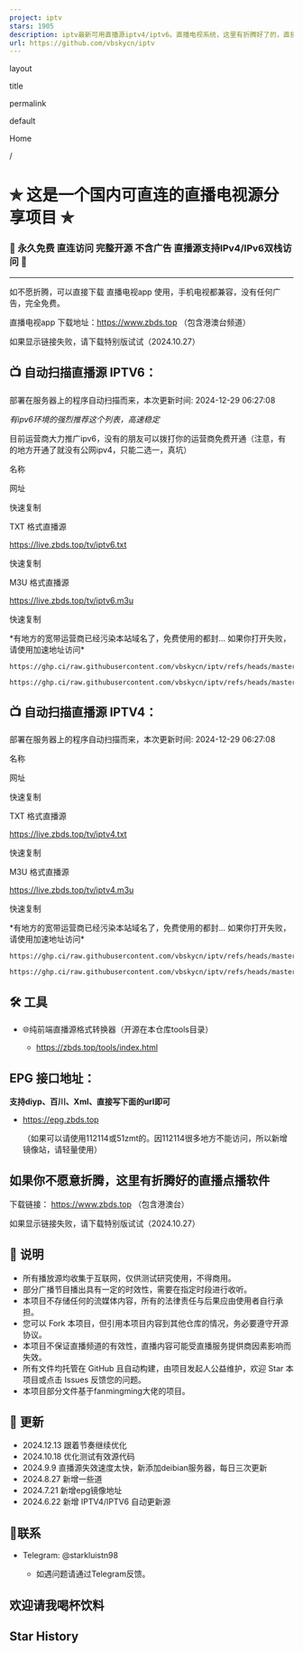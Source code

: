 ```yaml
---
project: iptv
stars: 1905
description: iptv最新可用直播源iptv4/iptv6。直播电视系统，这里有折腾好了的，直接下载用吧。直播电视app电视手机全部兼容。（包含港澳台）
url: https://github.com/vbskycn/iptv
---
```


layout

title

permalink

default

Home

/

✯ 这是一个国内可直连的直播电视源分享项目 ✯
=======================

### 🔕 永久免费 直连访问 完整开源 不含广告 直播源支持IPv4/IPv6双栈访问 🔕

* * *

如不愿折腾，可以直接下载 直播电视app 使用，手机电视都兼容，没有任何广告，完全免费。

直播电视app 下载地址：https://www.zbds.top （包含港澳台频道）

如果显示链接失败，请下载特别版试试（2024.10.27）

📺 自动扫描直播源 IPTV6：
-----------------

部署在服务器上的程序自动扫描而来，本次更新时间: 2024-12-29 06:27:08

_有ipv6环境的强烈推荐这个列表，高速稳定_

目前运营商大力推广ipv6，没有的朋友可以拨打你的运营商免费开通（注意，有的地方开通了就没有公网ipv4，只能二选一，真坑）

名称

网址

快速复制

TXT 格式直播源

https://live.zbds.top/tv/iptv6.txt

快速复制

M3U 格式直播源

https://live.zbds.top/tv/iptv6.m3u

快速复制

\*有地方的宽带运营商已经污染本站域名了，免费使用的都封... 如果你打开失败，请使用加速地址访问\*

```
https://ghp.ci/raw.githubusercontent.com/vbskycn/iptv/refs/heads/master/tv/iptv6.txt
```

```
https://ghp.ci/raw.githubusercontent.com/vbskycn/iptv/refs/heads/master/tv/iptv6.m3u
```

📺 自动扫描直播源 IPTV4：
-----------------

部署在服务器上的程序自动扫描而来，本次更新时间: 2024-12-29 06:27:08

名称

网址

快速复制

TXT 格式直播源

https://live.zbds.top/tv/iptv4.txt

快速复制

M3U 格式直播源

https://live.zbds.top/tv/iptv4.m3u

快速复制

\*有地方的宽带运营商已经污染本站域名了，免费使用的都封... 如果你打开失败，请使用加速地址访问\*

```
https://ghp.ci/raw.githubusercontent.com/vbskycn/iptv/refs/heads/master/tv/iptv4.txt
```

```
https://ghp.ci/raw.githubusercontent.com/vbskycn/iptv/refs/heads/master/tv/iptv4.m3u
```

🛠️ 工具
------

-   🌐纯前端直播源格式转换器（开源在本仓库tools目录）
    
    -   https://zbds.top/tools/index.html

EPG 接口地址：
---------

**支持diyp、百川、Xml、直接写下面的url即可**

-   https://epg.zbds.top
    
    （如果可以请使用112114或51zmt的。因112114很多地方不能访问，所以新增镜像站，请轻量使用）
    

如果你不愿意折腾，这里有折腾好的直播点播软件
----------------------

下载链接： https://www.zbds.top （包含港澳台）

如果显示链接失败，请下载特别版试试（2024.10.27）

📖 说明
-----

-   所有播放源均收集于互联网，仅供测试研究使用，不得商用。
-   部分广播节目播出具有一定的时效性，需要在指定时段进行收听。
-   本项目不存储任何的流媒体内容，所有的法律责任与后果应由使用者自行承担。
-   您可以 Fork 本项目，但引用本项目内容到其他仓库的情况，务必要遵守开源协议。
-   本项目不保证直播频道的有效性，直播内容可能受直播服务提供商因素影响而失效。
-   所有文件均托管在 GitHub 且自动构建，由项目发起人公益维护，欢迎 Star 本项目或点击 Issues 反馈您的问题。
-   本项目部分文件基于fanmingming大佬的项目。

📔 更新
-----

-   2024.12.13 跟着节奏继续优化
-   2024.10.18 优化测试有效源代码
-   2024.9.9 直播源失效速度太快，新添加deibian服务器，每日三次更新
-   2024.8.27 新增一些道
-   2024.7.21 新增epg镜像地址
-   2024.6.22 新增 IPTV4/IPTV6 自动更新源

📱联系
----

-   Telegram: @starkluistn98
    
    -   如遇问题请通过Telegram反馈。

欢迎请我喝杯饮料
--------

Star History
------------

<script> function copyToClipboard(text) { const input = document.createElement('textarea'); input.value = text; document.body.appendChild(input); input.select(); document.execCommand('copy'); document.body.removeChild(input); alert('已复制到剪贴板'); } </script>
